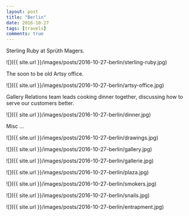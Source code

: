 ```yaml
---
layout: post
title: "Berlin"
date: 2016-10-27
tags: [travels]
comments: true
---
```

Sterling Ruby at Sprüth Magers.

![]({{ site.url }}/images/posts/2016-10-27-berlin/sterling-ruby.jpg)

The soon to be old Artsy office.

![]({{ site.url }}/images/posts/2016-10-27-berlin/artsy-office.jpg)

Gallery Relations team leads cooking dinner together, discussing how to serve our customers better.

![]({{ site.url }}/images/posts/2016-10-27-berlin/dinner.jpg)

Misc ...

![]({{ site.url }}/images/posts/2016-10-27-berlin/drawings.jpg)

![]({{ site.url }}/images/posts/2016-10-27-berlin/gallery.jpg)

![]({{ site.url }}/images/posts/2016-10-27-berlin/gallerie.jpg)

![]({{ site.url }}/images/posts/2016-10-27-berlin/plaza.jpg)

![]({{ site.url }}/images/posts/2016-10-27-berlin/smokers.jpg)

![]({{ site.url }}/images/posts/2016-10-27-berlin/snails.jpg)

![]({{ site.url }}/images/posts/2016-10-27-berlin/entrapment.jpg)
